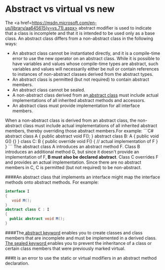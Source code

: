 # Abstract vs virtual vs new
The <a href=https://msdn.microsoft.com/en-us/library/aa645615(v=vs.71).aspx> abstract </a> modifier is used to indicate that a class is incomplete and that it is intended to be used only as a base class. An abstract class differs from a non-abstract class in the following ways:
<ul>
<li>An abstract class cannot be instantiated directly, and it is a compile-time error to use the new operator on an abstract class. While it is possible to have variables and values whose compile-time types are abstract, such variables and values will necessarily either be null or contain references to instances of non-abstract classes derived from the abstract types.
<li>An abstract class is permitted (but not required) to contain abstract members.
<li>An abstract class cannot be sealed.
<li>A non-abstract class derived from an<a href =https://msdn.microsoft.com/en-us/library/sf985hc5.aspx> abstract class</a> must include actual implementations of all inherited abstract methods and accessors.
<li>An abstract class must provide implementation for all interface members.
</ul>
When a non-abstract class is derived from an abstract class, the non-abstract class must include actual implementations of all inherited abstract members, thereby overriding those abstract members.For example:
```C#
abstract class A
{
   public abstract void F();
}
abstract class B: A
{
   public void G() {}
}
class C: B
{
   public override void F() {
      // actual implementation of F
   }
}
```
The abstract class A introduces an abstract method F. Class B introduces an additional method G, but since it doesn't provide an implementation of F,<b> B must also be declared abstract</b>. Class C overrides F and provides an actual implementation. Since there are no abstract members in C, C is permitted (but not required) to be non-abstract.

####An abstract class that implements an interface might map the interface methods onto abstract methods. For example:
```C#
interface I
{
   void M();
}
abstract class C : I
{
  public abstract void M();
}
```

####The<a href=https://msdn.microsoft.com/en-us/library/ms173150.aspx> abstract keyword</a> enables you to create classes and class members that are incomplete and must be implemented in a derived class.
<a href=https://msdn.microsoft.com/en-us/library/ms173150.aspx> The sealed keyword </a>enables you to prevent the inheritance of a class or certain class members that were previously marked virtual.

###It is an error to use the static or virtual modifiers in an abstract method declaration.
